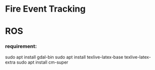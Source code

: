 # Fire Event Tracking




# ROS

### requirement:
sudo apt install gdal-bin
sudo apt install texlive-latex-base texlive-latex-extra
sudo apt install cm-super
